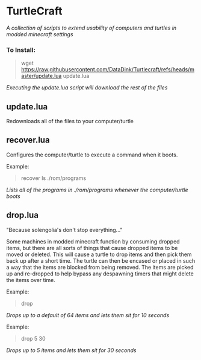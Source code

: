 # TurtleCraft
*A collection of scripts to extend usability of computers and turtles in modded minecraft settings*

### To Install:

> wget https://raw.githubusercontent.com/DataDink/Turtlecraft/refs/heads/master/update.lua update.lua

*Executing the update.lua script will download the rest of the files*

## update.lua

Redownloads all of the files to your computer/turtle

## recover.lua

Configures the computer/turtle to execute a command when it boots.

Example: 
> recover ls ./rom/programs

*Lists all of the programs in ./rom/programs whenever the computer/turtle boots*

## drop.lua

"Because solengolia's don't stop everything..."

Some machines in modded minecraft function by consuming dropped items,
but there are all sorts of things that cause dropped items to be moved or deleted.
This will cause a turtle to drop items and then pick them back up after a short time.
The turtle can then be encased or placed in such a way that the items are blocked from being removed.
The items are picked up and re-dropped to help bypass any despawning timers that might delete the items over time.

Example:
> drop

*Drops up to a default of 64 items and lets them sit for 10 seconds*

Example:
> drop 5 30

*Drops up to 5 items and lets them sit for 30 seconds*
